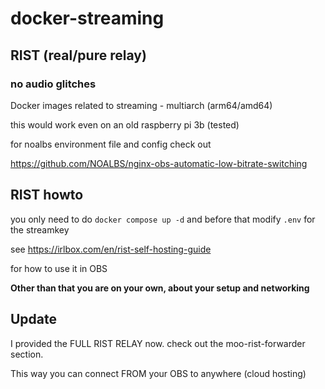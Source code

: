 # docker-streaming
## RIST (real/pure relay)
### no audio glitches
Docker images related to streaming - multiarch (arm64/amd64)

this would work even on an old raspberry pi 3b (tested)

for noalbs environment file and config check out

https://github.com/NOALBS/nginx-obs-automatic-low-bitrate-switching

## RIST howto
you only need to do `docker compose up -d` and before that modify `.env` for the streamkey

see https://irlbox.com/en/rist-self-hosting-guide

for how to use it in OBS

**Other than that you are on your own, about your setup and networking**

## Update
I provided the FULL RIST RELAY now. check out the moo-rist-forwarder section.

This way you can connect FROM your OBS to anywhere (cloud hosting)
